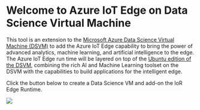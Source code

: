 # Welcome to Azure IoT Edge on Data Science Virtual Machine

This tool is an extension to the [Microsoft Azure Data Science Virtual Machine (DSVM)](http://aka.ms/dsvm) to add the Azure IoT Edge capability to bring the power of advanced analytics, machine learning, and artificial intelligence to the edge. The Azure IoT Edge run time will be layered on top of the [Ubuntu edition of the DSVM](http://aka.ms/dsvm/ubuntu),  combining the rich AI and Machine Learning toolset on the DSVM with the capabilities to build applications for the intelligent edge. 

Click the button below to create a Data Science VM and add-on the IoR Edge Runtime.

<a href="https://portal.azure.com/#create/Microsoft.Template/uri/https%3A%2F%2Fraw.githubusercontent.com%2FAzure%2Fai-toolkit-iot-edge%2Fmaster%2FAzure%2520IoT%2520Edge%2520on%2520DSVM%2Fazuredeploy.json" target="_blank">
    <img src="http://azuredeploy.net/deploybutton.png"/>
</a>
